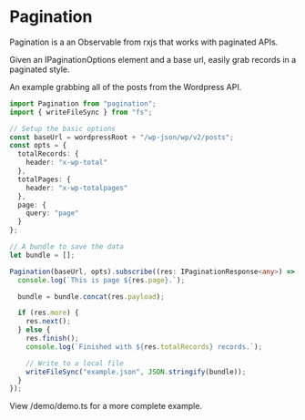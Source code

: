 # Pagination

Pagination is a an Observable from rxjs that works with paginated APIs.

Given an IPaginationOptions element and a base url, easily grab records in a paginated style.

An example grabbing all of the posts from the Wordpress API.

```typescript
import Pagination from "pagination";
import { writeFileSync } from "fs";

// Setup the basic options
const baseUrl = wordpressRoot + "/wp-json/wp/v2/posts";
const opts = {
  totalRecords: {
    header: "x-wp-total"
  },
  totalPages: {
    header: "x-wp-totalpages"
  },
  page: {
    query: "page"
  }
};

// A bundle to save the data
let bundle = [];

Pagination(baseUrl, opts).subscribe((res: IPaginationResponse<any>) => {
  console.log(`This is page ${res.page}.`);

  bundle = bundle.concat(res.payload);

  if (res.more) {
    res.next();
  } else {
    res.finish();
    console.log(`Finished with ${res.totalRecords} records.`);

    // Write to a local file
    writeFileSync("example.json", JSON.stringify(bundle));
  }
});
```

View /demo/demo.ts for a more complete example.
